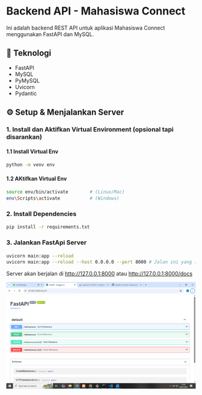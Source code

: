 # Backend API - Mahasiswa Connect

Ini adalah backend REST API untuk aplikasi Mahasiswa Connect menggunakan FastAPI dan MySQL.

## 🚀 Teknologi
- FastAPI
- MySQL
- PyMySQL
- Uvicorn
- Pydantic

## ⚙️ Setup & Menjalankan Server

### 1. Install  dan Aktifkan Virtual Environment (opsional tapi disarankan)
#### 1.1 Install Virtual Env
```bash
python -m venv env
```
#### 1.2 AKtifkan Virtual Env
```bash
source env/bin/activate        # (Linux/Mac)
env\Scripts\activate           # (Windows)
```
### 2. Install Dependencies
```bash
pip install -r requirements.txt
```
### 3. Jalankan FastApi Server
```bash
uvicorn main:app --reload
uvicorn main:app --reload --host 0.0.0.0 --port 8000 # Jalan ini yang ini Setalah Poject flutter sudah siap diTesting
```
Server akan berjalan di http://127.0.0.1:8000 atau http://127.0.0.1:8000/docs

![Tampilan Api](images/Api.png)
